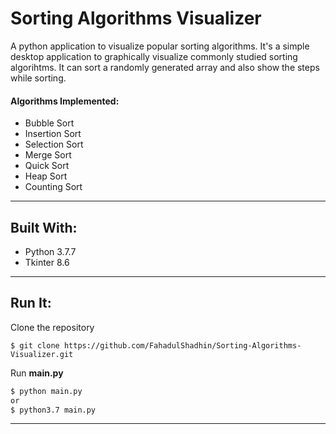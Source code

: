 # Sorting Algorithms Visualizer
A python application to visualize popular sorting algorithms. It's a simple desktop application to graphically visualize commonly studied sorting algorihtms. It can sort a randomly generated array and also show the steps while sorting. 
#### Algorithms Implemented:
* Bubble Sort 
* Insertion Sort 
* Selection Sort 
* Merge Sort 
* Quick Sort 
* Heap Sort 
* Counting Sort
----------------------------------------------------------------------------------------------------------------------------------------
## Built With:
* Python 3.7.7
* Tkinter 8.6
----------------------------------------------------------------------------------------------------------------------------------------
## Run It:
<p> Clone the repository </p>

```
$ git clone https://github.com/FahadulShadhin/Sorting-Algorithms-Visualizer.git
```

<p>Run <strong>main.py</strong><p>

```cmd
$ python main.py 
or
$ python3.7 main.py
```
----------------------------------------------------------------------------------------------------------------------------------------
